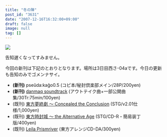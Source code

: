 ```yaml
---
title: "冬の陣"
post_id: "3631"
date: "2007-12-16T16:32:00+09:00"
draft: false
image: null
tag: []
---
```



![](/image/pseuda_cago/pk05_ss.png)

告知遅くなってすみません。

今回の新刊は下記のとおりとなります。場所は3日目西さ-04aです。今日の更新も告知のみでゴメンナサイ。



  * **(新刊)** pseŭda:kaĝo0.5 (コピ本/秘封倶楽部メイン/28P/200yen)
  * **(新刊)** [danmaq soundtrack](/!/dst/) (アウトテイク曲+一部公開曲集/30Tr:75min/100yen)
  * (既刊) [東方夢終劇 ～ Concealed the Conclusion](/!/thC/) (STG/v2.01仕様/1,000yen)
  * (既刊) [東方時封城 ～ the Alternative Age](/!/thA/) (STG/CD-R・簡易装丁版/400yen)
  * (既刊) [Leila Prismriver](/!/leila/) (東方アレンジCD-DA/300yen)
